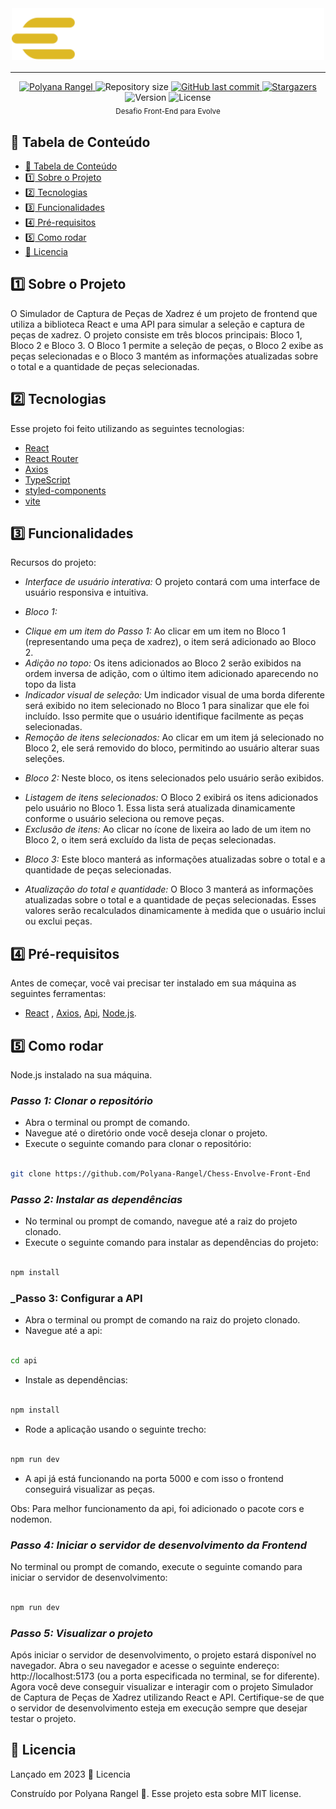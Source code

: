 <!-- Titulo do projeto -->
<div align="center" style="margin-bottom: 16px">
    <img 
        src="./src/assets/logo.svg" 
        alt="Logo evolve." 
        width="500" 
    />
</div>

---

<!-- Informações visuais do projeto -->
<div align="center">
    <a href="https://www.linkedin.com/in/polyana-rangel-596027156/">
    <img alt="Polyana Rangel" src="https://img.shields.io/badge/-polyanarangel-009db9?style=flat&logo=Linkedin&logoColor=white" />
  </a>

  <img alt="Repository size" src="https://img.shields.io/github/repo-size/Polyana-Rangel/Chess-Envolve-Front-End?color=009bd9">

  <a href="https://github.com/Polyana-Rangel/Chess-Envolve-Front-End/commits/main">
    <img alt="GitHub last commit" src="https://img.shields.io/github/last-commit/Polyana-Rangel/Chess-Envolve-Front-End?color=009bd9">
  </a>

  <a href="https://github.com/Polyana-Rangel/Chess-Envolve-Front-End/stargazers">
    <img alt="Stargazers" src="https://img.shields.io/github/stars/Polyana-Rangel/Chess-Envolve-Front-End?color=009db9&logo=github">
  </a>
    <img alt="Version" src="https://img.shields.io/badge/Version-18.2-3B19E5?logo=react" />
    <img alt="License" src="https://img.shields.io/badge/license-MIT-3B19E5" />    
</div>

<!-- Breve descrição sobre o projeto -->

<div align="center">
  <sub>Desafio Front-End para Evolve</sub>
</div>

<!-- Tabela de conteúdo do projeto -->

## :pushpin: Tabela de Conteúdo

- [:pushpin: Tabela de Conteúdo](#pushpin-tabela-de-conteúdo)
- [:one: Sobre o Projeto](#one-sobre-o-projeto)
- [:two: Tecnologias](#two-tecnologias)
- [:three: Funcionalidades](#three-funcionalidades)
- [:four: Pré-requisitos](#four-pré-requisitos)
- [:five: Como rodar](#five-como-rodar)
- [:closed_book: Licencia](#closed_book-licencia)

<!-- Descrição do projeto -->

## :one: Sobre o Projeto

O Simulador de Captura de Peças de Xadrez é um projeto de frontend que utiliza a biblioteca React e uma API para simular a seleção e captura de peças de xadrez. O projeto consiste em três blocos principais: Bloco 1, Bloco 2 e Bloco 3. O Bloco 1 permite a seleção de peças, o Bloco 2 exibe as peças selecionadas e o Bloco 3 mantém as informações atualizadas sobre o total e a quantidade de peças selecionadas.

<!-- Tecnologias usadas no projeto -->

## :two: Tecnologias

Esse projeto foi feito utilizando as seguintes tecnologias:

- [React](https://pt-br.legacy.reactjs.org/docs/getting-started.html)
- [React Router](https://www.freecodecamp.org/portuguese/news/um-guia-completo-de-react-router-para-iniciantes-incluindo-router-hooks/)
- [Axios](https://axios-http.com/ptbr/docs/intro)
- [TypeScript](https://www.typescriptlang.org/)
- [styled-components](https://styled-components.com/)
- [vite](https://vitejs.dev/guide/)

<!-- Funcionalidades do projeto -->

## :three: Funcionalidades

Recursos do projeto:

- _Interface de usuário interativa:_ O projeto contará com uma interface de usuário responsiva e intuitiva.
* _Bloco 1:_
- _Clique em um item do Passo 1:_ Ao clicar em um item no Bloco 1 (representando uma peça de xadrez), o item será adicionado ao Bloco 2.
- _Adição no topo:_ Os itens adicionados ao Bloco 2 serão exibidos na ordem inversa de adição, com o último item adicionado aparecendo no topo da lista
- _Indicador visual de seleção:_ Um indicador visual de uma borda diferente será exibido no item selecionado no Bloco 1 para sinalizar que ele foi incluído. Isso permite que o usuário identifique facilmente as peças selecionadas.
- _Remoção de itens selecionados:_ Ao clicar em um item já selecionado no Bloco 2, ele será removido do bloco, permitindo ao usuário alterar suas seleções.
* _Bloco 2:_ Neste bloco, os itens selecionados pelo usuário serão exibidos.
- _Listagem de itens selecionados:_ O Bloco 2 exibirá os itens adicionados pelo usuário no Bloco 1. Essa lista será atualizada dinamicamente conforme o usuário seleciona ou remove peças.
- _Exclusão de itens:_ Ao clicar no ícone de lixeira ao lado de um item no Bloco 2, o item será excluído da lista de peças selecionadas.
* _Bloco 3:_ Este bloco manterá as informações atualizadas sobre o total e a quantidade de peças selecionadas.
- _Atualização do total e quantidade:_ O Bloco 3 manterá as informações atualizadas sobre o total e a quantidade de peças selecionadas. Esses valores serão recalculados dinamicamente à medida que o usuário inclui ou exclui peças.

<!-- Pré-requisitos para rodar o projeto -->

## :four: Pré-requisitos

Antes de começar, você vai precisar ter instalado em sua máquina as seguintes ferramentas:

- [React](https://pt-br.legacy.reactjs.org/docs/getting-started.html)
  , [Axios](https://axios-http.com/ptbr/docs/intro), [Api](https://docs.microsoft.com/azure/azure-functions/functions-run-local), [Node.js](https://nodejs.org/pt-br/docs).

<!-- Como rodar o projeto -->

## :five: Como rodar

Node.js instalado na sua máquina.

### _Passo 1: Clonar o repositório_

- Abra o terminal ou prompt de comando.
- Navegue até o diretório onde você deseja clonar o projeto.
- Execute o seguinte comando para clonar o repositório:

```bash

git clone https://github.com/Polyana-Rangel/Chess-Envolve-Front-End

```

### _Passo 2: Instalar as dependências_

- No terminal ou prompt de comando, navegue até a raiz do projeto clonado.
- Execute o seguinte comando para instalar as dependências do projeto:

```bash

npm install

```

### _Passo 3: Configurar a API

- Abra o terminal ou prompt de comando na raiz do projeto clonado.
- Navegue até a api:

```bash

cd api

```

- Instale as dependências:

```bash

npm install

```

- Rode a aplicação usando o seguinte trecho:

```bash

npm run dev

```

- A api já está funcionando na porta 5000 e com isso o frontend conseguirá visualizar as peças.

Obs: Para melhor funcionamento da api, foi adicionado o pacote cors e nodemon.

### _Passo 4: Iniciar o servidor de desenvolvimento da Frontend_

No terminal ou prompt de comando, execute o seguinte comando para iniciar o servidor de desenvolvimento:

```bash

npm run dev

```

### _Passo 5: Visualizar o projeto_

Após iniciar o servidor de desenvolvimento, o projeto estará disponível no navegador.
Abra o seu navegador e acesse o seguinte endereço: http://localhost:5173 (ou a porta especificada no terminal, se for diferente).
Agora você deve conseguir visualizar e interagir com o projeto Simulador de Captura de Peças de Xadrez utilizando React e API. Certifique-se de que o servidor de desenvolvimento esteja em execução sempre que desejar testar o projeto.

<!-- Licença do projeto -->

## :closed_book: Licencia

Lançado em 2023 :closed_book: Licencia

Construído por Polyana Rangel 🚀. Esse projeto esta sobre MIT license.

